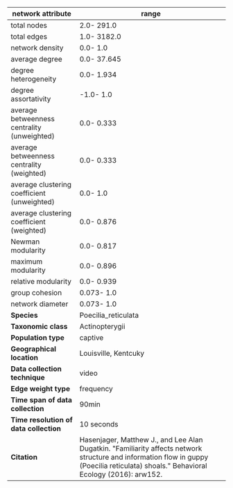 network attribute|range
---|---
total nodes|2.0- 291.0
total edges|1.0- 3182.0
network density|0.0- 1.0
average degree|0.0- 37.645
degree heterogeneity|0.0- 1.934
degree assortativity|-1.0- 1.0
average betweenness centrality (unweighted)|0.0- 0.333
average betweenness centrality (weighted)|0.0- 0.333
average clustering coefficient (unweighted)|0.0- 1.0
average clustering coefficient (weighted)|0.0- 0.876
Newman modularity|0.0- 0.817
maximum modularity|0.0- 0.896
relative modularity|0.0- 0.939
group cohesion|0.073- 1.0
network diameter|0.073- 1.0
**Species**| Poecilia_reticulata
**Taxonomic class**| Actinopterygii
**Population type**| captive
**Geographical location**| Louisville, Kentcuky
**Data collection technique**| video
**Edge weight type**| frequency
**Time span of data collection**| 90min
**Time resolution of data collection**| 10 seconds
**Citation**| Hasenjager, Matthew J., and Lee Alan Dugatkin. "Familiarity affects network structure and information flow in guppy (Poecilia reticulata) shoals." Behavioral Ecology (2016): arw152.